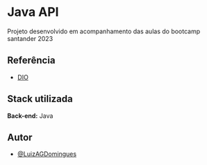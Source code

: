 
# Java API

Projeto desenvolvido em acompanhamento das aulas do bootcamp santander 2023


## Referência

- [DIO](https://web.dio.me/welcome/)


## Stack utilizada

**Back-end:** Java


## Autor

- [@LuizAGDomingues](https://github.com/LuizAGDomingues)

